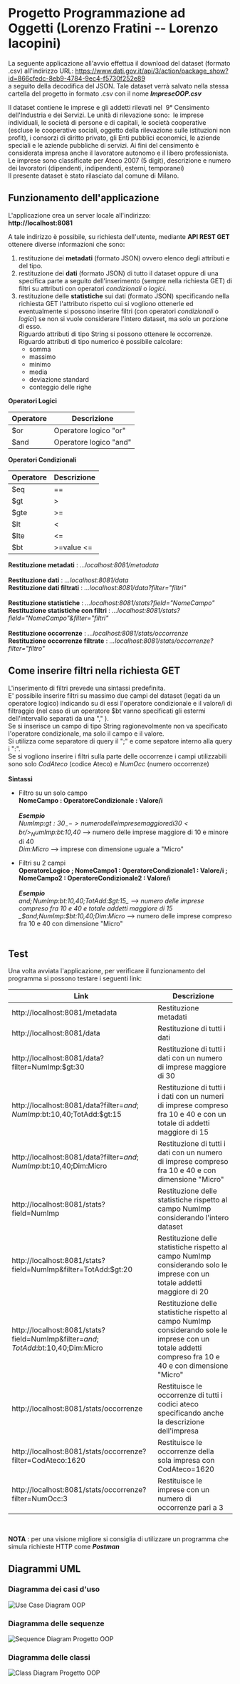 # Progetto Programmazione ad Oggetti (Lorenzo Fratini -- Lorenzo Iacopini)

La seguente applicazione all'avvio effettua il download del dataset (formato .csv) all'indirizzo URL:
https://www.dati.gov.it/api/3/action/package_show?id=866cfedc-8eb9-4784-9ec4-f5730f252e89 <br> a seguito della decodifica del JSON.
Tale dataset verrà salvato nella stessa cartella del progetto in formato .csv con il nome **_ImpreseOOP.csv_**

Il dataset contiene le imprese e gli addetti rilevati nel  9° Censimento dell'Industria e dei Servizi. 
Le unità di rilevazione sono:  le imprese individuali, le società di persone e di capitali, le società cooperative (escluse le cooperative sociali, oggetto della rilevazione sulle istituzioni non profit), i consorzi di diritto privato, gli Enti pubblici economici, le aziende speciali e le aziende pubbliche di servizi. 
Ai fini del censimento è considerata impresa anche il lavoratore autonomo e il libero professionista. 
Le imprese sono classificate per Ateco 2007 (5 digit), descrizione e numero dei lavoratori (dipendenti, indipendenti, esterni, temporanei) 
<br/>Il presente dataset è stato rilasciato dal comune di Milano.

## Funzionamento dell'applicazione

L'applicazione crea un server locale all'indirizzo: <br/>
**http://localhost:8081** <br>

A tale indirizzo è possibile, su richiesta dell'utente, mediante **API REST GET** ottenere diverse informazioni che sono:
1. restituzione dei **metadati** (formato JSON) ovvero elenco degli attributi e del tipo.
2. restituzione dei **dati** (formato JSON) di tutto il dataset oppure di una specifica parte a seguito dell'inserimento (sempre nella richiesta
GET) di filtri su attributi con operatori *condizionali* o *logici*.
3. restituzione delle **statistiche** sui dati (formato JSON) specificando nella richiesta GET l'attributo rispetto cui si vogliono ottenerle
ed eventualmente si possono inserire filtri (con operatori *condizionali* o *logici*) se non si vuole considerare l'intero dataset, 
ma solo un porzione di esso. <br/>
Riguardo attributi di tipo String si possono ottenere le occorrenze. <br/>
Riguardo attributi di tipo numerico è possibile calcolare:
    * somma
    * massimo
    * minimo
    * media
    * deviazione standard
    * conteggio delle righe <br/>
    
 
**Operatori Logici**

| Operatore | Descrizione |
| --- | --- |
| $or | Operatore logico "or" |
| $and | Operatore logico "and" |

**Operatori Condizionali**

| Operatore | Descrizione |
| --- | --- |
| $eq | == |
| $gt | > |
| $gte | >= |
| $lt | < |
| $lte | <= |
| $bt | >=value <= |

**Restituzione metadati** : _...localhost:8081/metadata_ <br><br>
**Restituzione dati** : _...localhost:8081/data_ <br>
**Restituzione dati filtrati** : _...localhost:8081/data?filter="filtri"_ <br><br>
**Restituzione statistiche** : _...localhost:8081/stats?field="NomeCampo"_ <br>
**Restituzione statistiche con filtri** : _...localhost:8081/stats?field="NomeCampo"&filter="filtri"_ <br><br>
**Restituzione occorrenze** : _...localhost:8081/stats/occorrenze_ <br>
**Restituzione occorrenze filtrate** : _...localhost:8081/stats/occorrenze?filter="filtro"_ <br>


## Come inserire filtri nella richiesta GET

L'inserimento di filtri prevede una sintassi predefinita.<br/>
E' possibile inserire filtri su massimo due campi del dataset (legati da un operatore logico) indicando su di essi l'operatore condizionale e 
il valore/i di filtraggio (nel caso di un operatore $bt vanno specificati gli estermi dell'intervallo separati da una "," ). <br/>
Se si inserisce un campo di tipo String ragionevolmente non va specificato l'operatore condizionale, ma solo il campo e il valore. <br>
Si utilizza come separatore di query il ";" e come sepatore interno alla query i ":". <br>
Se si vogliono inserire i filtri sulla parte delle occorrenze i campi utilizzabili sono solo _CodAteco_ (codice Ateco) e _NumOcc_ (numero occorrenze)
<br><br>**Sintassi**

- Filtro su un solo campo <br> 
__NomeCampo : OperatoreCondizionale : Valore/i__ <br/><br/>
**_Esempio_** <br/>  _NumImp:$gt:30_    --> numero delle imprese maggiore di 30 <br/>
_NumImp:$bt:10,40_     --> numero delle imprese maggiore di 10 e minore di 40 <br/>
_Dim:Micro_ --> imprese con dimensione uguale a "Micro"

- Filtri su 2 campi <br>
__OperatoreLogico ; NomeCampo1 : OperatoreCondizionale1 : Valore/i ; NomeCampo2 : OperatoreCondizionale2 : Valore/i__ <br><br>
**_Esempio_** <br>
_$and;NumImp:$bt:10,40;TotAdd:$gt:15_    --> numero delle imprese compreso fra 10 e 40 e totale addetti maggiore di 15
_$and;NumImp:$bt:10,40;Dim:Micro_  --> numero delle imprese compreso fra 10 e 40 con dimensione "Micro"
<br><br>
## Test 
Una volta avviata l'applicazione, per verificare il funzionamento del programma si possono testare i seguenti link:

| **Link** | **Descrizione** |
| --- | --- |
| http://localhost:8081/metadata | Restituzione metadati |
| http://localhost:8081/data | Restituzione di tutti i dati |
| http://localhost:8081/data?filter=NumImp:$gt:30 | Restituzione di tutti i dati con un numero di imprese maggiore di 30 |
| http://localhost:8081/data?filter=$and;NumImp:$bt:10,40;TotAdd:$gt:15 | Restituzione di tutti i i dati con un numeri di imprese compreso fra 10 e 40 e con un totale di addetti maggiore di 15 |
| http://localhost:8081/data?filter=$and;NumImp:$bt:10,40;Dim:Micro | Restituzione di tutti i dati con un numero di imprese compreso fra 10 e 40 e con dimensione "Micro" |
| http://localhost:8081/stats?field=NumImp | Restituzione delle statistiche rispetto al campo NumImp considerando l'intero dataset |
| http://localhost:8081/stats?field=NumImp&filter=TotAdd:$gt:20 | Restituzione delle statistiche rispetto al campo NumImp considerando solo le imprese con un totale addetti maggiore di 20 |
| http://localhost:8081/stats?field=NumImp&filter=$and;TotAdd:$bt:10,40;Dim:Micro | Restituzione delle statistiche rispetto al campo NumImp considerando sole le imprese con un totale addetti compreso fra 10 e 40 e con dimensione "Micro" |
| http://localhost:8081/stats/occorrenze | Restituisce le occorrenze di tutti i codici ateco specificando anche la descrizione dell'impresa |
| http://localhost:8081/stats/occorrenze?filter=CodAteco:1620 | Restituisce le occorrenze della sola impresa con CodAteco=1620 |
| http://localhost:8081/stats/occorrenze?filter=NumOcc:3 | Restituisce le imprese con un numero di occorrenze pari a 3 |
<br>


 **NOTA** : per una visione migliore si consiglia di utilizzare un programma che simula richieste HTTP come **_Postman_**
 
 ## Diagrammi UML
 
 ### Diagramma dei casi d'uso
 ![Use Case Diagram OOP](https://user-images.githubusercontent.com/48387913/59841654-11b3a580-9355-11e9-8c45-95b239c30343.jpg)
 
 ### Diagramma delle sequenze
 ![Sequence Diagram Progetto OOP](https://user-images.githubusercontent.com/48387913/59842147-352b2000-9356-11e9-8c95-15b61cece4a2.jpg)

### Diagramma delle classi
![Class Diagram Progetto OOP](https://user-images.githubusercontent.com/48387913/59842309-96eb8a00-9356-11e9-9693-4ecf338f75ee.jpg)

